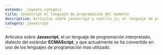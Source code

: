 ```yaml
---
extends: _layouts.category
title: Javascript el lenguaje de programación del momento
description: Artículos sobre javascript y vanilla js, el lenguaje de programación interpretado, dialecto del estándar ECMAScript. Se define como orientado a objetos, ​ basado en prototipos, imperativo, débilmente tipado y dinámico.
category: javascript
---
```


Artículos sobre **Javascript**, el un lenguaje de programación interpretado, dialecto del estándar **ECMAScript**, y que actualmente se ha convertido en uno de los lenguajes de programación mas utilizado.
